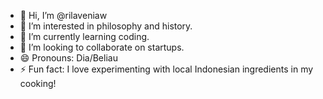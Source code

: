 - 👋 Hi, I’m @rilaveniaw
- 👀 I’m interested in philosophy and history.
- 🌱 I’m currently learning coding.
- 💞️ I’m looking to collaborate on startups.
- 😄 Pronouns: Dia/Beliau
- ⚡ Fun fact: I love experimenting with local Indonesian ingredients in my cooking!

<!---
rilaveniaw/rilaveniaw is a ✨ special ✨ repository because its `README.md` (this file) appears on your GitHub profile.
You can click the Preview link to take a look at your changes.
--->
